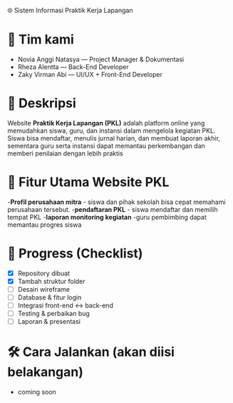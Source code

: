  🌐 Sistem Informasi Praktik Kerja Lapangan

# 👥 Tim kami
- Novia Anggi Natasya — Project Manager & Dokumentasi
- Rheza Alentta — Back-End Developer
- Zaky Virman Abi — UI/UX + Front-End Developer

# 📖 Deskripsi
Website **Praktik Kerja Lapangan (PKL)** adalah platform online yang memudahkan siswa, guru, dan instansi dalam mengelola kegiatan PKL. Siswa bisa mendaftar, menulis jurnal harian, dan membuat laporan akhir, sementara guru serta instansi dapat memantau perkembangan dan memberi penilaian dengan lebih praktis

# 🎯 Fitur Utama Website PKL
-**Profil perusahaan mitra** - siswa dan pihak sekolah bisa cepat memahami perusahaan tersebut.
-**pendaftaran PKL** - siswa mendaftar dan memilih tempat PKL
-**laporan monitoring kegiatan** -guru pembimbing dapat memantau progres siswa

# 🚀 Progress (Checklist)
- [x] Repository dibuat
- [x] Tambah struktur folder
- [ ] Desain wireframe
- [ ] Database & fitur login
- [ ] Integrasi front-end ↔ back-end
- [ ] Testing & perbaikan bug
- [ ] Laporan & presentasi

# 🛠️ Cara Jalankan (akan diisi belakangan)
- coming soon

